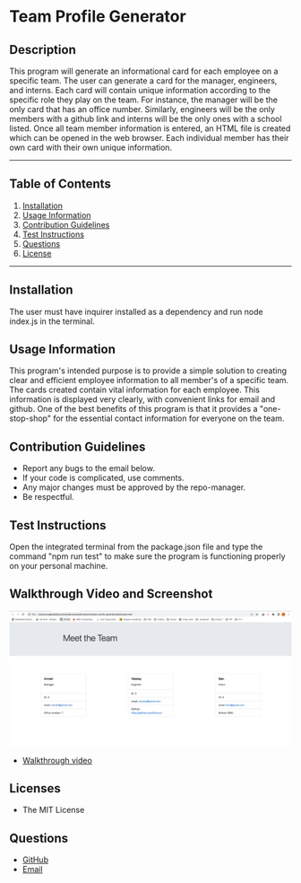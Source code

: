 # Team Profile Generator

## Description

This program will generate an informational card for each employee on a specific team.  The user can generate a card for the manager, engineers, and interns.  Each card will contain unique information according to the specific role they play on the team.  For instance, the manager will be the only card that has an office number.  Similarly, engineers will be the only members with a github link and interns will be the only ones with a school listed.  Once all team member information is entered, an HTML file is created which can be opened in the web browser.  Each individual member has their own card with their own unique information.

-------------------------------

## Table of Contents

1. [Installation](#installation)
2. [Usage Information](#usage)
3. [Contribution Guidelines](#contribution)
4. [Test Instructions](#test)
5. [Questions](#questions)
6. [License](#license)

------------------------------

## Installation <a name="installation"></a>

The user must have inquirer installed as a dependency and run node index.js in the terminal.

## Usage Information <a name="usage"></a>

This program's intended purpose is to provide a simple solution to creating clear and efficient employee information to all member's of a specific team.  The cards created contain vital information for each employee.  This information is displayed very clearly, with convenient links for email and github.  One of the best benefits of this program is that it provides a "one-stop-shop" for the essential contact information for everyone on the team.

## Contribution Guidelines <a name="contribution"></a>

* Report any bugs to the email below.
* If your code is complicated, use comments.
* Any major changes must be approved by the repo-manager.
* Be respectful.

## Test Instructions <a name="test"></a>

Open the integrated terminal from the package.json file and type the command "npm run test" to make sure the program is functioning properly on your personal machine.

## Walkthrough Video and Screenshot

![Screenshot of team profile cards](./assets/team_card_generator.png)
* [Walkthrough video](https://drive.google.com/file/d/1OiSOL95bP9TjjMXQVLYsLhBJPspBjbx-/view)

## Licenses <a name="license"></a>

* The MIT License

## Questions <a name="questions"></a>

* [GitHub](github.com/3roses)<br>
* [Email](mailto:cleslie25@gmail.com)
